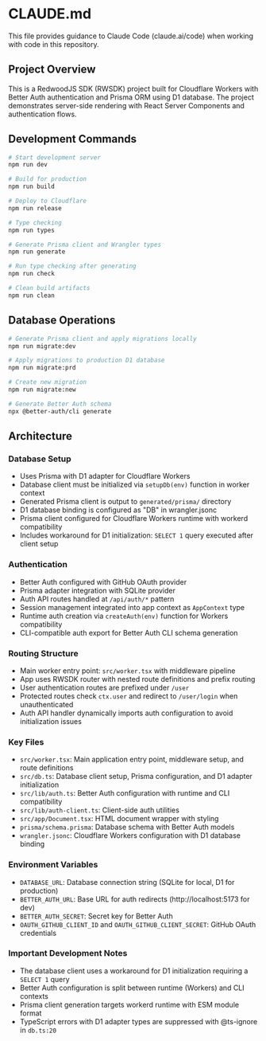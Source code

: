 # CLAUDE.md

This file provides guidance to Claude Code (claude.ai/code) when working with code in this repository.

## Project Overview

This is a RedwoodJS SDK (RWSDK) project built for Cloudflare Workers with Better Auth authentication and Prisma ORM using D1 database. The project demonstrates server-side rendering with React Server Components and authentication flows.

## Development Commands

```bash
# Start development server
npm run dev

# Build for production
npm run build

# Deploy to Cloudflare
npm run release

# Type checking
npm run types

# Generate Prisma client and Wrangler types
npm run generate

# Run type checking after generating
npm run check

# Clean build artifacts
npm run clean
```

## Database Operations

```bash
# Generate Prisma client and apply migrations locally
npm run migrate:dev

# Apply migrations to production D1 database
npm run migrate:prd

# Create new migration
npm run migrate:new

# Generate Better Auth schema
npx @better-auth/cli generate
```

## Architecture

### Database Setup
- Uses Prisma with D1 adapter for Cloudflare Workers
- Database client must be initialized via `setupDb(env)` function in worker context
- Generated Prisma client is output to `generated/prisma/` directory
- D1 database binding is configured as "DB" in wrangler.jsonc
- Prisma client configured for Cloudflare Workers runtime with workerd compatibility
- Includes workaround for D1 initialization: `SELECT 1` query executed after client setup

### Authentication
- Better Auth configured with GitHub OAuth provider
- Prisma adapter integration with SQLite provider
- Auth API routes handled at `/api/auth/*` pattern
- Session management integrated into app context as `AppContext` type
- Runtime auth creation via `createAuth(env)` function for Workers compatibility
- CLI-compatible auth export for Better Auth CLI schema generation

### Routing Structure
- Main worker entry point: `src/worker.tsx` with middleware pipeline
- App uses RWSDK router with nested route definitions and prefix routing
- User authentication routes are prefixed under `/user`
- Protected routes check `ctx.user` and redirect to `/user/login` when unauthenticated
- Auth API handler dynamically imports auth configuration to avoid initialization issues

### Key Files
- `src/worker.tsx`: Main application entry point, middleware setup, and route definitions
- `src/db.ts`: Database client setup, Prisma configuration, and D1 adapter initialization
- `src/lib/auth.ts`: Better Auth configuration with runtime and CLI compatibility
- `src/lib/auth-client.ts`: Client-side auth utilities
- `src/app/Document.tsx`: HTML document wrapper with styling
- `prisma/schema.prisma`: Database schema with Better Auth models
- `wrangler.jsonc`: Cloudflare Workers configuration with D1 database binding

### Environment Variables
- `DATABASE_URL`: Database connection string (SQLite for local, D1 for production)
- `BETTER_AUTH_URL`: Base URL for auth redirects (http://localhost:5173 for dev)
- `BETTER_AUTH_SECRET`: Secret key for Better Auth
- `OAUTH_GITHUB_CLIENT_ID` and `OAUTH_GITHUB_CLIENT_SECRET`: GitHub OAuth credentials

### Important Development Notes
- The database client uses a workaround for D1 initialization requiring a `SELECT 1` query
- Better Auth configuration is split between runtime (Workers) and CLI contexts
- Prisma client generation targets workerd runtime with ESM module format
- TypeScript errors with D1 adapter types are suppressed with @ts-ignore in `db.ts:20`